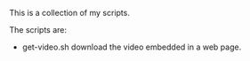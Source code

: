 This is a collection of my scripts.

The scripts are:
* get-video.sh
    download the video embedded in a web page.
